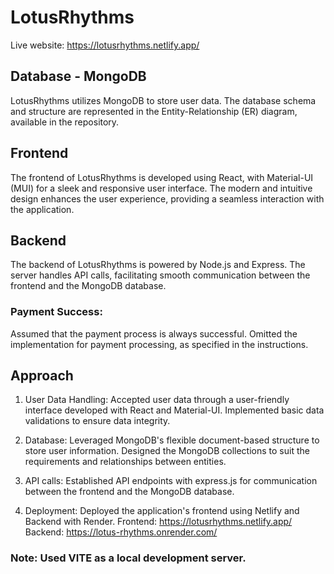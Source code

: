 # LotusRhythms 

Live website: https://lotusrhythms.netlify.app/

## Database - MongoDB
LotusRhythms utilizes MongoDB to store user data. The database schema and structure are represented in the Entity-Relationship (ER) diagram, available in the repository.

## Frontend
The frontend of LotusRhythms is developed using React, with Material-UI (MUI) for a sleek and responsive user interface. The modern and intuitive design enhances the user experience, providing a seamless interaction with the application.

## Backend
The backend of LotusRhythms is powered by Node.js and Express. The server handles API calls, facilitating smooth communication between the frontend and the MongoDB database.

### Payment Success:
Assumed that the payment process is always successful.
Omitted the implementation for payment processing, as specified in the instructions.

## Approach
1. User Data Handling:
Accepted user data through a user-friendly interface developed with React and Material-UI.
Implemented basic data validations to ensure data integrity.

2. Database:
Leveraged MongoDB's flexible document-based structure to store user information.
Designed the MongoDB collections to suit the requirements and relationships between entities.

3. API calls:
Established API endpoints with express.js for communication between the frontend and the MongoDB database.

4. Deployment:
Deployed the application's frontend using Netlify and Backend with Render.
Frontend: https://lotusrhythms.netlify.app/
Backend: https://lotus-rhythms.onrender.com/

### Note: Used VITE as a local development server.
